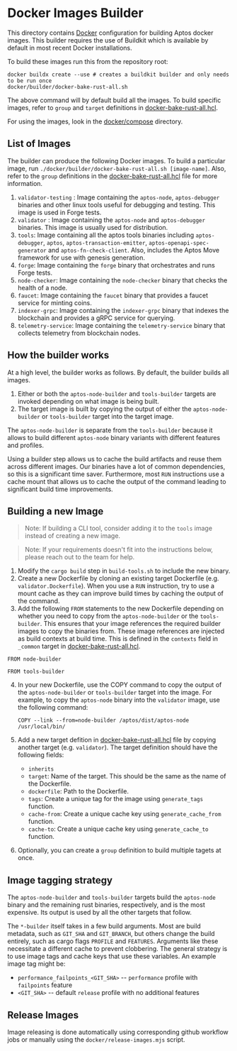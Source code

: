 # Docker Images Builder

This directory contains [Docker](https://www.docker.com/) configuration for building Aptos docker images. This builder requires the use of Buildkit which is available by default in most recent Docker installations.

To build these images run this from the repository root:

```
docker buildx create --use # creates a buildkit builder and only needs to be run once
docker/builder/docker-bake-rust-all.sh
```

The above command will by default build all the images. To build specific images, refer to `group` and `target` definitions in [docker-bake-rust-all.hcl](docker-bake-rust-all.hcl).

For using the images, look in the [docker/compose](../docker/compose/) directory.

## List of Images

The builder can produce the following Docker images. To build a particular image, run `./docker/builder/docker-bake-rust-all.sh [image-name]`. Also, refer to the `group` definitions in the [docker-bake-rust-all.hcl](docker-bake-rust-all.hcl) file for more information.

1. `validator-testing` : Image containing the `aptos-node`, `aptos-debugger` binaries and other linux tools useful for debugging and testing. This image is used in Forge tests.
2. `validator` : Image containing the `aptos-node` and `aptos-debugger` binaries. This image is usually used for distribution.
3. `tools`: Image containing all the aptos tools binaries including `aptos-debugger`, `aptos`, `aptos-transaction-emitter`, `aptos-openapi-spec-generator` and `aptos-fn-check-client`. Also, includes the Aptos Move framework for use with genesis generation.
4. `forge`: Image containing the `forge` binary that orchestrates and runs Forge tests.
5. `node-checker`: Image containing the `node-checker` binary that checks the health of a node.
6. `faucet`: Image containing the `faucet` binary that provides a faucet service for minting coins.
7. `indexer-grpc`: Image containing the `indexer-grpc` binary that indexes the blockchain and provides a gRPC service for querying.
8. `telemetry-service`: Image containing the `telemetry-service` binary that collects telemetry from blockchain nodes.

## How the builder works

At a high level, the builder works as follows. By default, the builder builds all images.
1. Either or both the `aptos-node-builder` and `tools-builder` targets are invoked depending on what image is being built.
2. The target image is built by copying the output of either the `aptos-node-builder` or `tools-builder` target into the target image.

The `aptos-node-builder` is separate from the `tools-builder` because it allows to build different `aptos-node` binary variants with different features and profiles. 

Using a builder step allows us to cache the build artifacts and reuse them across different images. Our binaries have a lot of common dependencies, so this is a significant time saver. Furthermore, most `RUN` instructions use a cache mount that allows us to cache the output of the command leading to significant build time improvements.

## Building a new Image

> Note: If building a CLI tool, consider adding it to the `tools` image instead of creating a new image.

> Note: If your requirements doesn't fit into the instructions below, please reach out to the team for help.

1. Modify the `cargo build` step in `build-tools.sh` to include the new binary.
2. Create a new Dockerfile by cloning an existing target Dockerfile (e.g. `validator.Dockerfile`). When you use a `RUN` instruction, try to use a mount cache as they can improve build times by caching the output of the command. 
3. Add the following `FROM` statements to the new Dockerfile depending on whether you need to copy from the `aptos-node-builder` or the `tools-builder`. This ensures that your image references the required builder images to copy the binaries from. These image references are injected as build contexts at build time. This is defined in the `contexts` field in `_common` target in [docker-bake-rust-all.hcl](docker-bake-rust-all.hcl).

```
FROM node-builder

FROM tools-builder
```

4. In your new Dockerfile, use the COPY command to copy the output of the `aptos-node-builder` or `tools-builder` target into the image. For example, to copy the `aptos-node` binary into the `validator` image, use the following command:
    ```
    COPY --link --from=node-builder /aptos/dist/aptos-node /usr/local/bin/
    ```
5. Add a new target defition in [docker-bake-rust-all.hcl](docker-bake-rust-all.hcl) file by copying another target (e.g. `validator`). The target definition should have the following fields:
    - `inherits`
    - `target`: Name of the target. This should be the same as the name of the Dockerfile.
    - `dockerfile`: Path to the Dockerfile.
    - `tags`: Create a unique tag for the image using `generate_tags` function.
    - `cache-from`: Create a unique cache key using `generate_cache_from` function.
    - `cache-to`: Create a unique cache key using `generate_cache_to` function.

6. Optionally, you can create a `group` definition to build multiple tagets at once.

## Image tagging strategy

The `aptos-node-builder` and `tools-builder` targets build the `aptos-node` binary and the remaining rust binaries, respectively, and is the most expensive. Its output is used by all the other targets that follow.

The `*-builder` itself takes in a few build arguments. Most are build metadata, such as `GIT_SHA` and `GIT_BRANCH`, but others change the build entirely, such as cargo flags `PROFILE` and `FEATURES`. Arguments like these necessitate a different cache to prevent clobbering. The general strategy is to use image tags and cache keys that use these variables. An example image tag might be:

- `performance_failpoints_<GIT_SHA>` -- `performance` profile with `failpoints` feature
- `<GIT_SHA>` -- default `release` profile with no additional features

## Release Images

Image releasing is done automatically using corresponding github workflow jobs or manually using the `docker/release-images.mjs` script.
